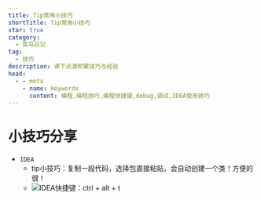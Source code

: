 ```yaml
---
title: Tip常用小技巧
shortTitle: Tip常用小技巧
star: true
category:
  - 菜鸟日记
tag:
  - 技巧
description: 课下点滴积累技巧与经验
head:
  - - meta
    - name: keywords
      content: 编程,编程技巧,编程快捷键,debug,调试,IDEA使用技巧
---
```


# 小技巧分享

* `IDEA`
  * tip小技巧：复制一段代码，选择包直接粘贴，会自动创建一个类！方便的很！
  * ![IDEA快捷键：ctrl + alt + t](https://cdn.jsdelivr.net/gh/wl2o2o/blogCdn/img/202308031918523.png)

